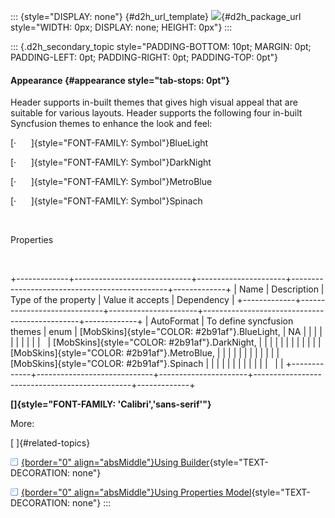 ::: {style="DISPLAY: none"}
[](ms-xhelp:///?Id=d2h_url_template){#d2h_url_template} ![](!package_url!){#d2h_package_url style="WIDTH: 0px; DISPLAY: none; HEIGHT: 0px"}
:::

::: {.d2h_secondary_topic style="PADDING-BOTTOM: 10pt; MARGIN: 0pt; PADDING-LEFT: 0pt; PADDING-RIGHT: 0pt; PADDING-TOP: 0pt"}
#### Appearance {#appearance style="tab-stops: 0pt"}

Header supports in-built themes that gives high visual appeal that are suitable for various layouts. Header supports the following four in-built Syncfusion themes to enhance the look and feel:

[·      ]{style="FONT-FAMILY: Symbol"}BlueLight

[·      ]{style="FONT-FAMILY: Symbol"}DarkNight

[·      ]{style="FONT-FAMILY: Symbol"}MetroBlue

[·      ]{style="FONT-FAMILY: Symbol"}Spinach

 

Properties

 

+-------------+-----------------------------+----------------------+-----------------------------------------------+-------------+
| Name        | Description                 | Type of the property | Value it accepts                              | Dependency  |
+-------------+-----------------------------+----------------------+-----------------------------------------------+-------------+
| AutoFormat  | To define syncfusion themes | enum                 | [MobSkins]{style="COLOR: #2b91af"}.BlueLight, | NA          |
|             |                             |                      |                                               |             |
|             |                             |                      | [MobSkins]{style="COLOR: #2b91af"}.DarkNight, |             |
|             |                             |                      |                                               |             |
|             |                             |                      | [MobSkins]{style="COLOR: #2b91af"}.MetroBlue, |             |
|             |                             |                      |                                               |             |
|             |                             |                      | [MobSkins]{style="COLOR: #2b91af"}.Spinach    |             |
|             |                             |                      |                                               |             |
|             |                             |                      |                                               |             |
+-------------+-----------------------------+----------------------+-----------------------------------------------+-------------+

**[]{style="FONT-FAMILY: 'Calibri','sans-serif'"}**  

More:

[ ]{#related-topics}

[![](button.gif){border="0" align="absMiddle"}Using Builder](ms-xhelp:///?Id=549db7ff-6f45-45c3-b620-87d21dce883c){style="TEXT-DECORATION: none"}

[![](button.gif){border="0" align="absMiddle"}Using Properties Model](ms-xhelp:///?Id=e438530b-5289-40f0-8cd0-5fe79e28fc4f){style="TEXT-DECORATION: none"}
:::

